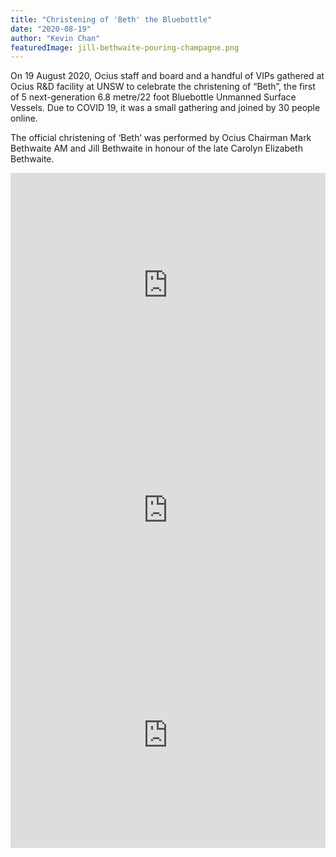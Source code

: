 ```yaml
---
title: "Christening of 'Beth' the Bluebottle"
date: "2020-08-19"
author: "Kevin Chan"
featuredImage: jill-bethwaite-pouring-champagne.png
---
```


On 19 August 2020, Ocius staff and board and a handful of VIPs gathered at Ocius R&D facility at UNSW to celebrate the christening of “Beth”, the first of 5 next-generation 6.8 metre/22 foot Bluebottle Unmanned Surface Vessels. Due to COVID 19, it was a small gathering and joined by 30 people online.

The official christening of ‘Beth’ was performed by Ocius Chairman Mark Bethwaite AM and Jill Bethwaite in honour of the late Carolyn Elizabeth Bethwaite.

<iframe iframe width="100%" style="min-height:360px" src="https://www.youtube.com/embed/dzfPWZF4xSw" frameborder="0" allow="accelerometer; autoplay; encrypted-media; gyroscope; picture-in-picture" allowfullscreen></iframe>

<iframe iframe width="100%" style="min-height:360px" src="https://www.youtube.com/embed/vAXIIOKMlTc" frameborder="0" allow="accelerometer; autoplay; encrypted-media; gyroscope; picture-in-picture" allowfullscreen></iframe>

<iframe iframe width="100%" style="min-height:360px" src="https://www.youtube.com/embed/6xQvQed88So" frameborder="0" allow="accelerometer; autoplay; encrypted-media; gyroscope; picture-in-picture" allowfullscreen></iframe>